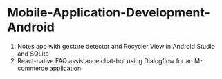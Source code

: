 # Mobile-Application-Development-Android
1. Notes app with gesture detector and Recycler View in Android Studio
and SQLite
2. React-native FAQ assistance chat-bot using Dialogflow for an M-commerce application
